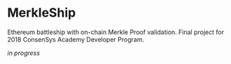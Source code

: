 # MerkleShip

Ethereum battleship with on-chain Merkle Proof validation. Final project for 2018 ConsenSys Academy Developer Program.

*in progress*
